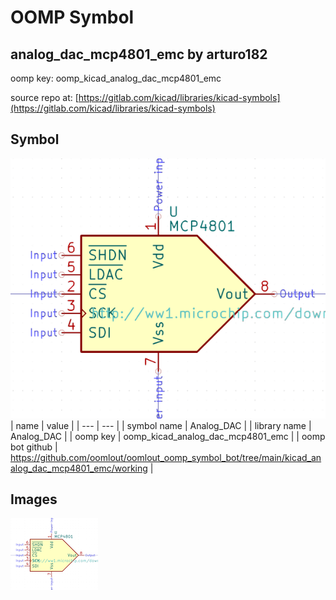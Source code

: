 # OOMP Symbol  
## analog_dac_mcp4801_emc  by arturo182  
  
oomp key: oomp_kicad_analog_dac_mcp4801_emc  
  
source repo at: [https://gitlab.com/kicad/libraries/kicad-symbols](https://gitlab.com/kicad/libraries/kicad-symbols)  
## Symbol  
  
[![working.png](working_600.png)](working.png)  
| name | value | 
| --- | --- | 
| symbol name | Analog_DAC | 
| library name | Analog_DAC | 
| oomp key | oomp_kicad_analog_dac_mcp4801_emc | 
| oomp bot github | https://github.com/oomlout/oomlout_oomp_symbol_bot/tree/main/kicad_analog_dac_mcp4801_emc/working | 
## Images  
  
[![working.png](working_140.png)](working.png)  
